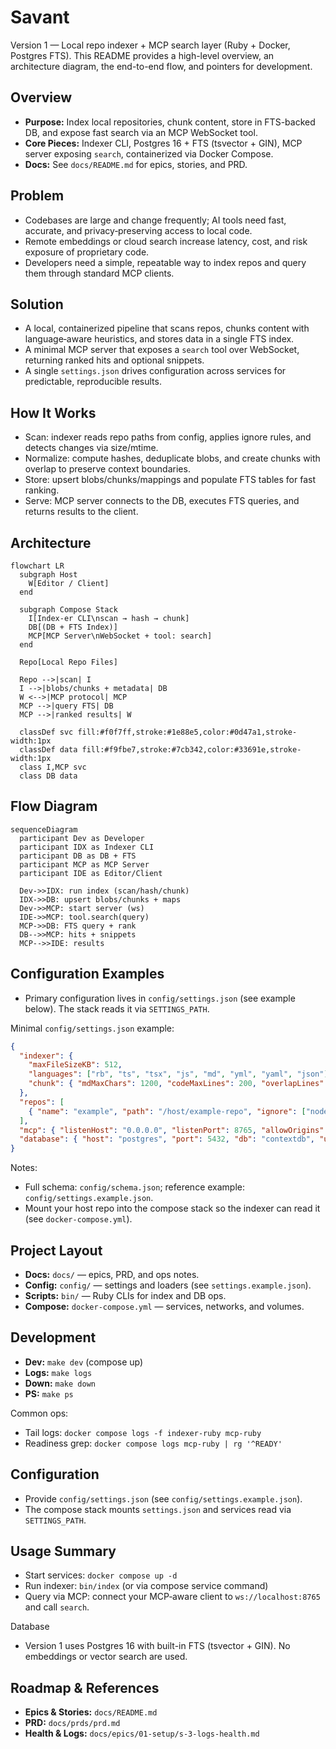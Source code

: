 # Savant

Version 1 — Local repo indexer + MCP search layer (Ruby + Docker, Postgres FTS). This README provides a high-level overview, an architecture diagram, the end-to-end flow, and pointers for development.

## Overview
- **Purpose:** Index local repositories, chunk content, store in FTS-backed DB, and expose fast search via an MCP WebSocket tool.
- **Core Pieces:** Indexer CLI, Postgres 16 + FTS (tsvector + GIN), MCP server exposing `search`, containerized via Docker Compose.
- **Docs:** See `docs/README.md` for epics, stories, and PRD.

## Problem
- Codebases are large and change frequently; AI tools need fast, accurate, and privacy‑preserving access to local code.
- Remote embeddings or cloud search increase latency, cost, and risk exposure of proprietary code.
- Developers need a simple, repeatable way to index repos and query them through standard MCP clients.

## Solution
- A local, containerized pipeline that scans repos, chunks content with language‑aware heuristics, and stores data in a single FTS index.
- A minimal MCP server that exposes a `search` tool over WebSocket, returning ranked hits and optional snippets.
- A single `settings.json` drives configuration across services for predictable, reproducible results.

## How It Works
- Scan: indexer reads repo paths from config, applies ignore rules, and detects changes via size/mtime.
- Normalize: compute hashes, deduplicate blobs, and create chunks with overlap to preserve context boundaries.
- Store: upsert blobs/chunks/mappings and populate FTS tables for fast ranking.
- Serve: MCP server connects to the DB, executes FTS queries, and returns results to the client.

## Architecture
```mermaid
flowchart LR
  subgraph Host
    W[Editor / Client]
  end

  subgraph Compose Stack
    I[Index-er CLI\nscan → hash → chunk]
    DB[(DB + FTS Index)]
    MCP[MCP Server\nWebSocket + tool: search]
  end

  Repo[Local Repo Files]

  Repo -->|scan| I
  I -->|blobs/chunks + metadata| DB
  W <-->|MCP protocol| MCP
  MCP -->|query FTS| DB
  MCP -->|ranked results| W

  classDef svc fill:#f0f7ff,stroke:#1e88e5,color:#0d47a1,stroke-width:1px
  classDef data fill:#f9fbe7,stroke:#7cb342,color:#33691e,stroke-width:1px
  class I,MCP svc
  class DB data
```

## Flow Diagram
```mermaid
sequenceDiagram
  participant Dev as Developer
  participant IDX as Indexer CLI
  participant DB as DB + FTS
  participant MCP as MCP Server
  participant IDE as Editor/Client

  Dev->>IDX: run index (scan/hash/chunk)
  IDX->>DB: upsert blobs/chunks + maps
  Dev->>MCP: start server (ws)
  IDE->>MCP: tool.search(query)
  MCP->>DB: FTS query + rank
  DB-->>MCP: hits + snippets
  MCP-->>IDE: results
```

## Configuration Examples
- Primary configuration lives in `config/settings.json` (see example below). The stack reads it via `SETTINGS_PATH`.

Minimal `config/settings.json` example:

```json
{
  "indexer": {
    "maxFileSizeKB": 512,
    "languages": ["rb", "ts", "tsx", "js", "md", "yml", "yaml", "json"],
    "chunk": { "mdMaxChars": 1200, "codeMaxLines": 200, "overlapLines": 3 }
  },
  "repos": [
    { "name": "example", "path": "/host/example-repo", "ignore": ["node_modules/**", "tmp/**", ".git/**"] }
  ],
  "mcp": { "listenHost": "0.0.0.0", "listenPort": 8765, "allowOrigins": ["*"] },
  "database": { "host": "postgres", "port": 5432, "db": "contextdb", "user": "context", "password": "contextpw" }
}
```

Notes:
- Full schema: `config/schema.json`; reference example: `config/settings.example.json`.
- Mount your host repo into the compose stack so the indexer can read it (see `docker-compose.yml`).

## Project Layout
- **Docs:** `docs/` — epics, PRD, and ops notes.
- **Config:** `config/` — settings and loaders (see `settings.example.json`).
- **Scripts:** `bin/` — Ruby CLIs for index and DB ops.
- **Compose:** `docker-compose.yml` — services, networks, and volumes.

## Development
- **Dev:** `make dev` (compose up)
- **Logs:** `make logs`
- **Down:** `make down`
- **PS:** `make ps`

Common ops:
- Tail logs: `docker compose logs -f indexer-ruby mcp-ruby`
- Readiness grep: `docker compose logs mcp-ruby | rg '^READY'`

## Configuration
- Provide `config/settings.json` (see `config/settings.example.json`).
- The compose stack mounts `settings.json` and services read via `SETTINGS_PATH`.

## Usage Summary
- Start services: `docker compose up -d`
- Run indexer: `bin/index` (or via compose service command)
- Query via MCP: connect your MCP‑aware client to `ws://localhost:8765` and call `search`.

Database
- Version 1 uses Postgres 16 with built-in FTS (tsvector + GIN). No embeddings or vector search are used.

## Roadmap & References
- **Epics & Stories:** `docs/README.md`
- **PRD:** `docs/prds/prd.md`
- **Health & Logs:** `docs/epics/01-setup/s-3-logs-health.md`
